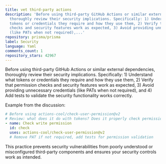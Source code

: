 ```yaml
---
title: vet third-party actions
description: 'Before using third-party GitHub Actions or similar external dependencies,
  thoroughly review their security implications. Specifically: 1) Understand what
  tokens or credentials they require and how they use them, 2) Verify that permission
  checks and security features work as expected, 3) Avoid providing unnecessary credentials
  (like PATs when not required),...'
repository: prisma/prisma
label: Security
language: Yaml
comments_count: 1
repository_stars: 42967
---
```


Before using third-party GitHub Actions or similar external dependencies, thoroughly review their security implications. Specifically: 1) Understand what tokens or credentials they require and how they use them, 2) Verify that permission checks and security features work as expected, 3) Avoid providing unnecessary credentials (like PATs when not required), and 4) Add tests to validate the security functionality works correctly.

Example from the discussion:
```yaml
# Before using actions-cool/check-user-permission@v2
# Review: what does it do with tokens? Does it properly check permissions?
- name: Check write permission
  id: check
  uses: actions-cool/check-user-permission@v2
  # Remove PAT if not required, add tests for permission validation
```

This practice prevents security vulnerabilities from poorly understood or misconfigured third-party components and ensures your security controls work as intended.